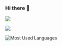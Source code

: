 ### Hi there 👋
![](https://visitor-badge.glitch.me/badge?page_id=mathliker.readme)


![](https://github-readme-stats.vercel.app/api?username=mathliker&show_icons=true&count_private=true&hide=prs&theme=dracula)

![Most Used Languages](https://github-readme-stats.vercel.app/api/top-langs/?username=mathliker&theme=dracula&layout=compact)

<!--
**seenbest/seenbest** is a ✨ _special_ ✨ repository because its `README.md` (this file) appears on your GitHub profile.

Here are some ideas to get you started:

- 🔭 I’m currently working on ...
- 🌱 I’m currently learning ...
- 👯 I’m looking to collaborate on ...
- 🤔 I’m looking for help with ...
- 💬 Ask me about ...
- 📫 How to reach me: ...
- 😄 Pronouns: ...
- ⚡ Fun fact: ...
-->
